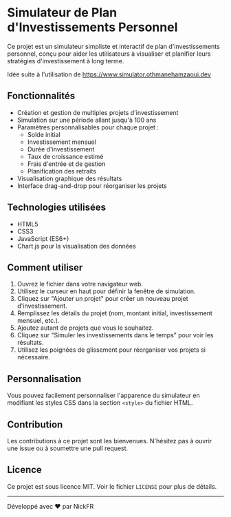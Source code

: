 # Simulateur de Plan d'Investissements Personnel

Ce projet est un simulateur simpliste et interactif de plan d'investissements personnel, conçu pour aider les utilisateurs à visualiser et planifier leurs stratégies d'investissement à long terme.

Idée suite à l'utilisation de https://www.simulator.othmanehamzaoui.dev

## Fonctionnalités

- Création et gestion de multiples projets d'investissement
- Simulation sur une période allant jusqu'à 100 ans
- Paramètres personnalisables pour chaque projet :
  - Solde initial
  - Investissement mensuel
  - Durée d'investissement
  - Taux de croissance estimé
  - Frais d'entrée et de gestion
  - Planification des retraits
- Visualisation graphique des résultats
- Interface drag-and-drop pour réorganiser les projets

## Technologies utilisées

- HTML5
- CSS3
- JavaScript (ES6+)
- Chart.js pour la visualisation des données

## Comment utiliser

1. Ouvrez le fichier dans votre navigateur web.
2. Utilisez le curseur en haut pour définir la fenêtre de simulation.
3. Cliquez sur "Ajouter un projet" pour créer un nouveau projet d'investissement.
4. Remplissez les détails du projet (nom, montant initial, investissement mensuel, etc.).
5. Ajoutez autant de projets que vous le souhaitez.
6. Cliquez sur "Simuler les investissements dans le temps" pour voir les résultats.
7. Utilisez les poignées de glissement pour réorganiser vos projets si nécessaire.

## Personnalisation

Vous pouvez facilement personnaliser l'apparence du simulateur en modifiant les styles CSS dans la section `<style>` du fichier HTML.

## Contribution

Les contributions à ce projet sont les bienvenues. N'hésitez pas à ouvrir une issue ou à soumettre une pull request.

## Licence

Ce projet est sous licence MIT. Voir le fichier `LICENSE` pour plus de détails.

---

Développé avec ❤️ par NickFR